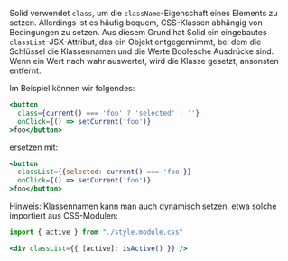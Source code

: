 Solid verwendet `class`, um die `className`-Eigenschaft eines Elements zu setzen. Allerdings ist es häufig bequem, CSS-Klassen abhängig von Bedingungen zu setzen. Aus diesem Grund hat Solid ein eingebautes `classList`-JSX-Attribut, das ein Objekt entgegennimmt, bei dem die Schlüssel die Klassennamen und die Werte Boolesche Ausdrücke sind. Wenn ein Wert nach wahr auswertet, wird die Klasse gesetzt, ansonsten entfernt.

Im Beispiel können wir folgendes:

```jsx
<button
  class={current() === 'foo' ? 'selected' : ''}
  onClick={() => setCurrent('foo')}
>foo</button>
```

ersetzen mit:

```jsx
<button
  classList={{selected: current() === 'foo'}}
  onClick={() => setCurrent('foo')}
>foo</button>
```

Hinweis: Klassennamen kann man auch dynamisch setzen, etwa solche importiert aus CSS-Modulen:

```jsx
import { active } from "./style.module.css"

<div classList={{ [active]: isActive() }} />
```

